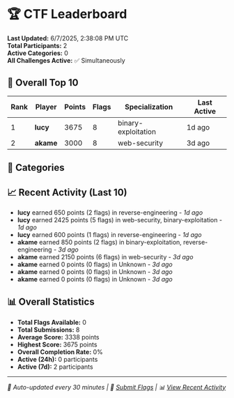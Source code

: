 # 🏆 CTF Leaderboard

**Last Updated:** 6/7/2025, 2:38:08 PM UTC  
**Total Participants:** 2  
**Active Categories:** 0  
**All Challenges Active:** ✅ Simultaneously  

## 🥇 Overall Top 10

| Rank | Player | Points | Flags | Specialization | Last Active |
|------|--------|--------|-------|---------------|-------------|
| 1 | **lucy** | 3675 | 8 | binary-exploitation | 1d ago |
| 2 | **akame** | 3000 | 8 | web-security | 3d ago |

## 🎯 Categories



## 📈 Recent Activity (Last 10)

- **lucy** earned 650 points (2 flags) in reverse-engineering - *1d ago*
- **lucy** earned 2425 points (5 flags) in web-security, binary-exploitation - *1d ago*
- **lucy** earned 600 points (1 flags) in reverse-engineering - *1d ago*
- **akame** earned 850 points (2 flags) in binary-exploitation, reverse-engineering - *3d ago*
- **akame** earned 2150 points (6 flags) in web-security - *3d ago*
- **akame** earned 0 points (0 flags) in Unknown - *3d ago*
- **akame** earned 0 points (0 flags) in Unknown - *3d ago*
- **akame** earned 0 points (0 flags) in Unknown - *3d ago*

## 📊 Overall Statistics

- **Total Flags Available:** 0
- **Total Submissions:** 8
- **Average Score:** 3338 points
- **Highest Score:** 3675 points
- **Overall Completion Rate:** 0%
- **Active (24h):** 0 participants
- **Active (7d):** 2 participants

---
*🤖 Auto-updated every 30 minutes | 🚩 [Submit Flags](https://flags.mycyberplayground.xyz) | 📊 [View Recent Activity](recent-activity.md)*